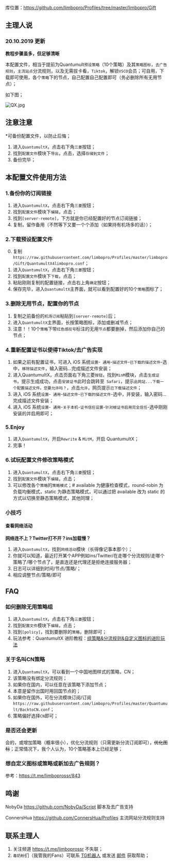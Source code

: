 库位置：https://github.com/limbopro/Profiles/tree/master/limbopro/Gift

## 主理人说
### 20.10.2019 更新

**教程步骤虽多，但足够清晰**

本配置文件，相当于提前为Quantumult`预设策略`（10个策略）及其`策略图标`，`去广告规则`，`主流站点`分流规则，以及无需拔卡看，`Tiktok`，解锁`VSCO`会员；可自用，下载即可使用，各个`策略`下的节点，自己配置自己配置即可（务必删除所有无用节点）；

如下图；

![QX.jpg][1]

## 注意注意
*可备份配置文件，以防止后悔；

1. 进入`QuantumultX`，点击右下角`三菱`按钮；
2. 找到`配置文件`模块下`导出`，点击，选择`存储到文件`；
3. 备份完毕；

## 本配置文件使用方法
### 1.备份你的订阅链接
1. 进入`QuantumultX`，点击右下角`三菱`按钮；
2. 找到`配置文件`模块下`编辑`，点击；
3. 找到`[server-remote]`，下方就是你已经配置好的节点订阅链接；
4. 复制，留作备用（不然等下又要一个个添加（如果持有机场多的话））；

### 2.下载预设配置文件
0. 复制`https://raw.githubusercontent.com/limbopro/Profiles/master/limbopro/Gift/QuantumultX4limbopro.conf`；
1. 进入`QuantumultX`，点击右下角`三菱`按钮；
2. 找到`配置文件`模块下`下载`，点击；
3. 粘贴刚刚复制的配置链接，点击右上角`确定`按钮；
4. 保存完毕，进入`QuantumultX`主界面，就可以看到配置好的10个`策略`图标了；

### 3.删除无用节点，配置你的节点
1. 复制之前备份的`机场订阅`粘贴到`[server-remote]`后；
2. 进入`QuantumultX`主界面，长按策略图标，添加或删减节点；
3. 注意！！10个`策略`下带`红色感叹号`标注的无用`节点`都要删掉，然后添加你自己的节点；

### 4.重新配置证书以使得Tiktok/去广告实现
1. 如果之前有配置证书，可进入 iOS 系统`设置`-` 通用`-`描述文件`-`已下载的描述文件`-选中，`移除描述文件`，输入密码...完成描述文件安装；
2. 进入QuantumultX，点击页面右下角三菱`按钮`，找到`MinM`模块，点击`生成证书`，提示生成成功，点击`安装证书`此时会跳转至` Safari`，提示`此网站...下载一个配置描述文件。您要允许吗？`，点击`允许`，网页提示`已下载描述文件`；
3. 进入 iOS 系统`设置`-` 通用`-`描述文件`-`已下载的描述文件`-选中，并安装，输入密码...完成描述文件安装；
4. 进入 iOS 系统`设置`-` 通用`-`关于本机`-`证书信任设置`-`针对根证书启用完全信任`-选中刚刚安装的并启用即可；

### 5.Enjoy

1. 进入`QuantumultX`，开启`Rewrite` & `MitM`，开启 QuantumultX；
2. 完事！

### 6.试玩配置文件修改策略模式
1. 进入`QuantumultX`，点击右下角`三菱`按钮；
2. 找到`配置文件`模块下`编辑`，点击；
3. 可以修改各个`策略`的`策略模式`；# available 为健康检查模式，round-robin 为负载均衡模式，static 为静态策略模式，可以通过把 available 改为 static 的方式以切换至静态策略模式，其他同理；

### 小技巧
#### 查看网络活动
**网络连不上？Twitter打不开？ins加载慢？**

1. 进入`QuantumultX`，找到`网络活动`模块（长得像记事本那个）；
2. 你就可以知道，最近打开某个APP例如ins/Twitter/在走哪个分流规则/走哪个策略了/哪个节点了，是直连还是代理还是拒绝连接服务器；
3. 日志可以详细到时间/节点/策略/；
4. 相应调整节点/策略/即可

## FAQ
### 如何删除无用策略组
1. 进入`QuantumultX`，点击右下角`三菱`按钮；
2. 找到`配置文件`模块下`编辑`，点击；
3. 找到`[policy]`，找到要删除的`策略`，删除即可；
4. 玩法参考：QuantumultX 进阶教程：[组策略&分流规则&自定义图标的进阶玩法](https://limbopro.xyz/archives/3846.html)  

### 关于名叫CN策略
1. 进入`QuantumultX`，可以看到一个中国地图样式的策略，CN；
2. 该策略没有绑定分流规则；
3. 如果你在国内，可以任意在该策略下添加节点；
4. 本意是留作出国时用回国节点的；
5. 如果你在国外，可在分流模块订阅/订阅`https://raw.githubusercontent.com/limbopro/Profiles/master/Quantumult/BacktoCN.conf`；
6. 策略偏好选择`CN`即可；

### 是否还会更新
会的，或增加策略（概率很小），优化分流规则（只需更新分流订阅即可），~~优化图标~~；正常情况下，我个人认为，10个策略基本上已经足够；

### 想自定义图标或策略或新加去广告规则？
参考：https://t.me/limboprossr/843

## 鸣谢
NobyDa https://github.com/NobyDa/Script 脚本及去广告支持

ConnersHua https://github.com/ConnersHua/Profiles 主流网站分流规则支持

## 联系主理人

1. 关注频道 https://t.me/limboprossr 不失联；
2. `毒奶粉`们（我管我的Fans）可联系 [TG机器人](https://limbopro.xyz/usr/uploads/2019/10/3453243330.png) 或发送 [邮件](https://limbopro.xyz/usr/uploads/2019/10/3453243330.png) 获取帮助；

  [1]: https://raw.githubusercontent.com/limbopro/Profiles/master/limbopro/Gift/QX.jpg
